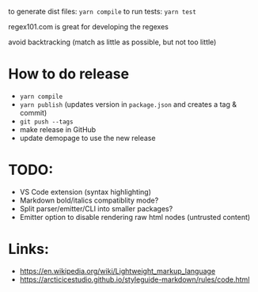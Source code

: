 to generate dist files: `yarn compile`
to run tests: `yarn test`

regex101.com is great for developing the regexes

avoid backtracking (match as little as possible, but not too little)

# How to do release
- `yarn compile`
- `yarn publish` (updates version in `package.json` and creates a tag & commit)
- `git push --tags`
- make release in GitHub
- update demopage to use the new release

# TODO:
- VS Code extension (syntax highlighting)
- Markdown bold/italics compatiblity mode?
- Split parser/emitter/CLI into smaller packages?
- Emitter option to disable rendering raw html nodes (untrusted content)

# Links:
- https://en.wikipedia.org/wiki/Lightweight_markup_language
- https://arcticicestudio.github.io/styleguide-markdown/rules/code.html
